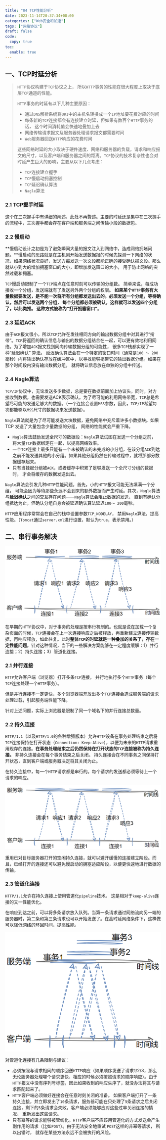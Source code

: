 ```yaml
---
title: "04 TCP性能分析"
date: 2023-11-14T20:37:34+08:00
categories: ["Web安全和加速"]
tags: ["网络协议"]
draft: false
code:
  copy: true
toc:
  enable: true
---
```


## 一、TCP时延分析

> `HTTP`协议构建于`TCP`协议之上， 所以`HTTP`事务的性能在很大程度上取决于底层`TCP`通道的性能。 
>
> `HTTP`事务的时延有以下几种主要原因：
>
> - 通过`DNS`解析系统将`URI`中的主机名转换成一个`IP`地址要花费对应的时间
> - 每条新的`TCP`连接都会有连接建立时延，但如果有数百个`HTTP`事务的话， 这个时间消耗值会快速地叠加上去
> - 网络传输请求报文及服务器处理请求报文都需要时间
> - `Web`服务器回送`HTTP`响应的花费时间
>
> 这些网络时延的大小取决于硬件速度、网络和服务器的负载，请求和响应报文的尺寸，以及客户端和服务器之间的距离。`TCP`协议的技术复杂性也会对时延产生巨大的影响，主要从以下几点考虑：
>
> - `TCP`连接建立握手
> - `TCP`慢启动拥塞控制
> - `TCP`延迟确认算法
> - `Nagle`算法

### 2.1 TCP握手时延

这个在三次握手中有详细的阐述，此处不再赘述。主要的时延还是集中在三次握手的流程中，三次握手都会存在客户端和服务端之间传输小段的数据包。

### 2.2 慢启动

**慢启动设计之初是为了避免瞬间大量的报文注入到网络中，造成网络拥堵问题。**慢启动的思路就是在主机刚开始发送数据报的时候先探测一下网络的状况，如果网络状况良好，发送方每发送一次文段都能正确的接受确认报文段。那么就从小到大的增加拥塞窗口的大小，即增加发送窗口的大小， 用于防止网络的突然过载和拥塞。

`TCP`慢启动限制了一个`TCP`端点在任意时刻可以传输的分组数。 简单来说，每成功接收一个分组，发送端就有了发送另外两个分组的权限。 **如果某个`HTTP`事务有大量数据要发送，是不能一次将所有分组都发送出去的。必须发送一个分组，等待确认，然后可以发送两个分组， 每个分组都必须被确认，这样就可以发送四个分组了，以此类推。 这种方式被称为“打开拥塞窗口”**。

### 2.3 延迟ACK

由于`ACK`报文很小，所以`TCP`允许在发往相同方向的输出数据分组中对其进行“捎带”。`TCP`将返回的确认信息与输出的数据分组结合在一起，可以更有效地利用网络。为了增加`ACK`报文找到同向传输数据分组的可能性， 很多`TCP`栈都实现了一种“延迟确认” 算法。 延迟确认算法会在一个特定的窗口时间（通常是`100 ～ 200`毫秒）内将输出确认存放在缓冲区中，以寻找能够捎带它的输出数据分组。如果在那个时间段内没有输出数据分组， 就将确认信息放在单独的分组中传送。 

### 2.4 Nagle算法

`TCP/IP`协议中，无论发送多少数据，总是要在数据前面加上协议头，同时，对方接收到数据，也需要发送ACK表示确认。为了尽可能的利用网络带宽，`TCP`总是希望尽可能的发送足够大的数据。（一个连接会设置`MSS`参数，因此，`TCP/IP`希望每次都能够以`MSS`尺寸的数据块来发送数据）。

`Nagle`算法就是为了尽可能发送大块数据，避免网络中充斥着许多小数据块。如果 TCP 发送了大量包含少量数据的分组， 网络的性能就会严重下降。 

- `Nagle`算法鼓励发送全尺寸的数据段：`Nagle`算法试图在发送一个分组之前， 将大量`TCP`数据绑定在一起，以提高网络效率。
- 一个`TCP`连接上最多只能有一个未被确认的未完成的小分组，在该分组`ACK`到达之前不能发送其他的小分组。如果其他分组仍然在传输过程中，就将那部分数据缓存起来。
- 只有当挂起分组被`ACK`，或者缓存中积累了足够发送一个全尺寸分组的数据时， 才会将缓存的数据发送出去。

`Nagle`算法会引发几种`HTTP`性能问题。首先，小的`HTTP`报文可能无法填满一个分组， 可能会因为等待那些永远不会到来的额外数据而产生时延。其次，`Nagle`算法与**延迟确认**之间的交互存在问题——`Nagle`算法会阻止数据的发送， 直到有确认分组抵达为止，但确认分组自身会被延迟确认算法延迟`100～ 200`毫秒。

`HTTP`应用程序常常会在自己的栈中设置参数`TCP_NODELAY`， 禁用`Nagle`算法，提高性能。（`Tomcat`通过`server.xml`进行设置，默认为`true`，表示禁用。）

## 二、串行事务解决

![image-20240521224944224](../images/image-20240521224944224.png)

在早期的`HTTP`协议中，对于事务的处理是按串行机制的。也就是说在加载一个复杂页面的时候，`TCP`连接会在上一次连接响应之后被释放，再重新建立连接传输数据，再响应释放，如此往复。此时**整体`TCP`的时延就是一种叠加的关系了，存在一定性能问题**。针对这种情况，当下的一些解决方案能够在一定程度缓解：1）并行连接；2）持久连接；3）管道化连接。

### 2.1 并行连接

`HTTP`允许客户端（浏览器）打开多条`TCP`连接， 并行地执行多个`HTTP`事务（每个`TCP`连接处理一个`HTTP`事务）。



但是并行连接不一定更快，多个浏览器端开放出多个`TCP`连接会造成服务端的请求处理过载，引起服务端性能下降。

针对上述问题，实际上浏览器是限制了同一个域名下的并行连接总数量。

### 2.2 持久连接

`HTTP/1.1`（以及`HTTP/1.0`的各种增强版本）允许`HTTP`设备在事务处理结束之后将`TCP`连接保持在打开状态（`Connection: Keep-Alive`），以便为未来的`HTTP`请求重用现存的连接。**在事务处理结束之后仍然保持在打开状态的`TCP`连接被称为持久连接。** 非持久连接会在每个事务结束之后关闭。 持久连接会在不同事务之间保持打开状态，直到客户端或服务器决定将其关闭为止。

在持久连接中，每一个`HTTP`请求都是串行的。每个请求的发送都必须等待上一个请求的响应。

![image-20240521225003588](../images/image-20240521225003588.png)

重用已对目标服务器打开的空闲持久连接，就可以避开缓慢的连接建立阶段。而且，已经打开的连接还可以避免慢启动的拥塞适应阶段，以便更快速地进行数据的传输。

### 2.3 管道化连接

`HTTP/1.1`允许在持久连接上使用管道化`pipeline`技术。 这是相对于`keep-alive`连接的又一性能优化。

在响应到达之前，可以将多条请求放入队列。当第一条请求通过网络流向另一端的服务器时，第二条和第三条请求也可以开始发送了。在高时延网络条件下，这样做可以降低网络的环回时间，提高性能。

![image-20240521225125783](../images/image-20240521225125783.png)

对管道化连接有几条限制与建议：

- 必须按照与请求相同的顺序回送`HTTP`响应（如果顺序发送了请求1/2/3，那么无论服务器处理哪个请求更快，相应的时候必须按照请求的顺序响应）。由于`HTTP`报文中没有序列号标签，因此如果收到的响应失序了，就没办法将其与请求匹配起来了。
- `HTTP`客户端必须做好连接会在任意时刻关闭的准备。 如果客户端打开了一条持久连接，并立即发出了`10`条请求，服务器可能在只处理了`5`条请求之后关闭连接，剩下的`5`条请求会失败，客户端必须能够应对这些过早关闭连接的情况， 重新发出这些请求。
- 只有幂等的请求能够被管线化。`HTTP`客户端不应该用管道化的方式发送会产生副作用的请求（比如`POST`）。由于无法安全地重试 `POST`这样的非幂等请求， 所以出错时， 就存在某些方法永远不会被执行的风险。 
